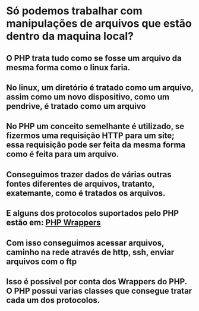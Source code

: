 # Só podemos trabalhar com manipulações de arquivos que estão dentro da maquina local?
## O PHP trata tudo como se fosse um arquivo da mesma forma como o linux faria.
## No linux, um diretório é tratado como um arquivo, assim como um novo dispositivo, como um pendrive, é tratado como um arquivo
## No PHP um conceito semelhante é utilizado, se fizermos uma requisição HTTP para um site; essa requisição pode ser feita da mesma forma como é feita para um arquivo.
## Conseguimos trazer dados de várias outras fontes diferentes de arquivos, tratanto, exatemante, como é tratados os arquivos.
## E alguns dos protocolos suportados pelo PHP estão em: [PHP Wrappers](https://www.php.net/manual/en/wrappers.php)
## Com isso conseguimos acessar arquivos, caminho na rede através de http, ssh, enviar arquivos com o ftp
## Isso é possivel por conta dos Wrappers do PHP. O PHP possui varias classes que consegue tratar cada um dos protocolos.